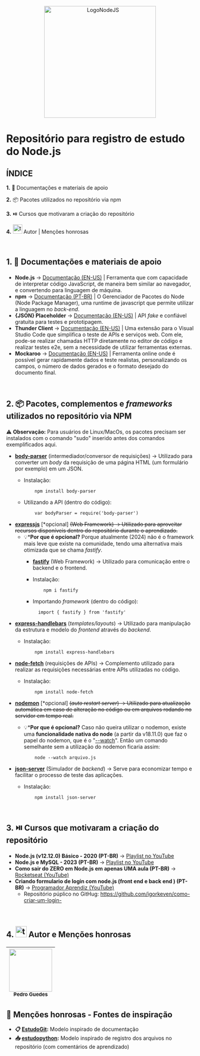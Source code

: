 <p align="center">
  <img src="https://cdn.freebiesupply.com/logos/large/2x/nodejs-1-logo-png-transparent.png" alt="LogoNodeJS" width="300px">
</p>

# Repositório para registro de estudo do Node.js
## ÍNDICE
 <a href="#section1" style="text-decoration:none;">**1.** 📄 Documentações e materiais de apoio</a>

 <a href="#section2" style="text-decoration:none;">**2.** 📦 Pacotes utilizados no repositório via npm</a>

 <a href="#section3" style="text-decoration:none;">**3.** ⏯️ Cursos que motivaram a criação do repositório</a>

 <a href="#section4" style="text-decoration:none;">**4.** <img src="https://img.icons8.com/?size=100&id=K7ebDTcbruY8&format=png&color=000000" alt="teamgroup" width="25px"> Autor | Menções honrosas</a>

<br>

## <p id="section1"> 1. 📄 Documentações e materiais de apoio
- **Node.js** -> [Documentação (EN-US)](https://nodejs.org/docs/latest/api/) | Ferramenta que com capacidade de interpretar código JavaScript, de maneira bem similar ao navegador, e convertendo para linguagem de máquina.
- **npm** -> [Documentação (PT-BR)](https://rockcontent.com/br/blog/npm/) | O Gerenciador de Pacotes do Node (Node Package Manager), uma runtime de javascript que permite utilizar a linguagem no _back-end_.
- **{JSON} Placeholder** -> [Documentação (EN-US)](https://jsonplaceholder.typicode.com) | API _fake_ e confiável gratuita para testes e prototipagem.
- **Thunder Client** -> [Documentação (EN-US)](https://docs.thunderclient.com) | Uma extensão para o Visual Studio Code que simplifica o teste de APIs e serviços web. Com ele, pode-se realizar chamadas HTTP diretamente no editor de código e realizar testes e2e, sem a necessidade de utilizar ferramentas externas.
- **Mockaroo** -> [Documentação (EN-US)](https://www.mockaroo.com/docs) | Ferramenta online onde é possível gerar rapidamente dados e teste realistas, personalizando os campos, o número de dados gerados e o formato desejado do documento final.

<br>

## <p id="section2"> 2. 📦 Pacotes, complementos e _frameworks_ utilizados no repositório via NPM
⚠️ **Observação:** Para usuários de Linux/MacOs, os pacotes precisam ser instalados com o comando "sudo" inserido antes dos comandos exemplificados aqui.
- **[body-parser](https://www.npmjs.com/package/body-parser)** (intermediador/conversor de requisições) -> Utilizado para converter um _body_ da requisição de uma página HTML (um formulário por exemplo) em um JSON.
  - Instalação:

            npm install body-parser

  - Utilizando a API (dentro do código):

            var bodyParser = require('body-parser')

- **[expressjs](https://www.npmjs.com/package/express)** [*opcional] <s>(Web Framework) -> Utilizado para aproveitar recursos disponíveis dentro do repositório durante o aprendizado.</s>
  - 💡***Por que é opcional?** Porque atualmente (2024) não é o framework mais leve que existe na comunidade, tendo uma alternativa mais otimizada que se chama _fastify_.
    - **[fastify](https://www.npmjs.com/package/fastify)** (Web Framework) -> Utilizado para comunicação entre o backend e o frontend.
    - Instalação:

              npm i fastify
    - Importando _framework_ (dentro do código):

            import { fastify } from 'fastify'

- **[express-handlebars](https://www.npmjs.com/package/express-handlebars)** (_templates/layouts_) -> Utilizado para manipulação da estrutura e modelo do _frontend_ através do _backend_.
  - Instalação:

            npm install express-handlebars

- **[node-fetch](https://www.npmjs.com/package/node-fetch)** (requisições de APIs) -> Complemento utilizado para realizar as requisições necessárias entre APIs utilizadas no código.
  - Instalação:

            npm install node-fetch

- **[nodemon](https://nodemon.io)** [*opcional] <s>(_auto restart server_) -> Utilizado para atualização automática em caso de alteração no código ou em arquivos rodando no servidor em tempo real.</s>
  - 💡***Por que é opcional?** Caso não queira utilizar o nodemon, existe uma **funcionalidade nativa do node** (a partir da v18.11.0) que faz o papel do nodemon, que é o "[--watch](https://cursos.alura.com.br/forum/topico-sugestao-node-watch-ao-inves-de-nodemon-262725)". Então um comando semelhante sem a utilização do nodemon ficaria assim:

            node --watch arquivo.js

- **[json-server](https://www.npmjs.com/package/json-server)** (Simulador de _backend_) -> Serve para economizar tempo e facilitar o processo de teste das aplicações.
  - Instalação:

            npm install json-server

<br>

## <p id="section3"> 3. ⏯️ Cursos que motivaram a criação do repositório
- **Node.js (v12.12.0) Básico - 2020 (PT-BR)** -> [Playlist no YouTube](https://www.youtube.com/playlist?list=PLWXw8Gu52TRLBgfIclx1Nh8LA60knsxY9)
- **Node.js e MySQL - 2023 (PT-BR)** -> [Playlist no YouTube](https://www.youtube.com/playlist?list=PLWXw8Gu52TRI5NJmexwA9qco33goFxbHK)
- **Como sair do ZERO em Node.js em apenas UMA aula (PT-BR)** -> [Rocketseat (YouTube)](https://www.youtube.com/watch?v=hHM-hr9q4mo)
- **Criando formulario de login com node.js (front end e back end ) (PT-BR)** -> [Programador Aprendiz (YouTube)](https://www.youtube.com/watch?v=gS0uT4Iidj4)
  - Repositório púplico no GitHug: https://github.com/igorkeven/como-criar-um-login-

<br>

## <p id="section4"> 4. <img src="https://img.icons8.com/?size=100&id=K7ebDTcbruY8&format=png&color=000000" alt="teamgroup" width="30px"> Autor e Menções honrosas

|  [<img loading="lazy" src="https://avatars.githubusercontent.com/u/80770771? v=4" width=115><br><sub>Pedro Guedes</sub>](https://github.com/pedroaugustorgg) |
| :---: |

## 📗 Menções honrosas - Fontes de inspiração

 - **📋 [EstudoGit](https://github.com/pedroaugustorgg/EstudoGit):**  Modelo inspirado de documentação
 - **📥 [estudopython](https://github.com/pedroaugustorgg/estudopython):** Modelo inspirado de registro dos arquivos no repositório (com comentários de aprendizado)